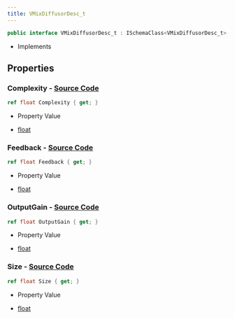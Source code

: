 ```yaml
---
title: VMixDiffusorDesc_t
---
```


```csharp
public interface VMixDiffusorDesc_t : ISchemaClass<VMixDiffusorDesc_t>, ISchemaField, ISchemaClass, INativeHandle
```

- Implements

## Properties

### **Complexity** - [Source Code](https://github.com/swiftly-solution/swiftlys2/blob/main/managed/src/SwiftlyS2.Generated/Schemas/Interfaces/VMixDiffusorDesc_t.cs#L18)

```csharp
ref float Complexity { get; }
```

- Property Value

- [float](https://learn.microsoft.com/dotnet/api/system.single)

### **Feedback** - [Source Code](https://github.com/swiftly-solution/swiftlys2/blob/main/managed/src/SwiftlyS2.Generated/Schemas/Interfaces/VMixDiffusorDesc_t.cs#L20)

```csharp
ref float Feedback { get; }
```

- Property Value

- [float](https://learn.microsoft.com/dotnet/api/system.single)

### **OutputGain** - [Source Code](https://github.com/swiftly-solution/swiftlys2/blob/main/managed/src/SwiftlyS2.Generated/Schemas/Interfaces/VMixDiffusorDesc_t.cs#L22)

```csharp
ref float OutputGain { get; }
```

- Property Value

- [float](https://learn.microsoft.com/dotnet/api/system.single)

### **Size** - [Source Code](https://github.com/swiftly-solution/swiftlys2/blob/main/managed/src/SwiftlyS2.Generated/Schemas/Interfaces/VMixDiffusorDesc_t.cs#L16)

```csharp
ref float Size { get; }
```

- Property Value

- [float](https://learn.microsoft.com/dotnet/api/system.single)

